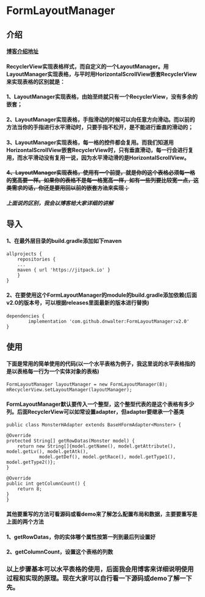 # FormLayoutManager

## 介绍
#### [博客介绍地址](https://blog.csdn.net/DNWalter/article/details/103744584)
#### RecyclerView实现表格样式，而自定义的一个LayoutManager。用LayoutManager实现表格，与平时用HorizontalScrollView嵌套RecyclerView来实现表格的区别就是：
#### 1、LayoutManager实现表格，由始至终就只有一个RecyclerView，没有多余的嵌套；
#### 2、LayoutManager实现表格，手指滑动的时候可以向任意方向滑动。而以前的方法当你的手指进行水平滑动时，只要手指不松开，是不能进行垂直的滑动的；
#### 3、LayoutManager实现表格，每一格的控件都会复用。而我们知道用HorizontalScrollView嵌套RecyclerView时，只有垂直滑动，每一行会进行复用，而水平滑动没有复用一说，因为水平滑动滑的是HorizontalScrollView。
#### ~~4、LayoutManager实现表格，使用有一个前提，就是你的这个表格必须每一格的宽高要一样。如果你的表格不是每一格宽高一样，如有一些列要比较宽一点，这类需求的话，你还是要用回以前的嵌套方法来实现；~~
#### *上面说的区别，我会以博客给大家详细的讲解*

## 导入
#### 1、在最外层目录的build.gradle添加如下maven
    allprojects {
	    repositories {
    	...
		maven { url 'https://jitpack.io' }
	    }
	}
#### 2、在要使用这个FormLayoutManager的module的build.gradle添加依赖(后面v2.0的版本号，可以根据releases里面最新的版本进行替换)
    dependencies {
	        implementation 'com.github.dnwalter:FormLayoutManager:v2.0'
	}

## 使用
#### 下面是常用的简单使用的代码(以一个水平表格为例子，我这里说的水平表格指的是以表格每一行为一个实体对象的表格)
    FormLayoutManager layoutManager = new FormLayoutManager(8);
    mRecyclerView.setLayoutManager(layoutManager);
#### FormLayoutManager默认要传入一个整型，这个整型代表的是这个表格有多少列。后面RecyclerView可以如常设置adapter，但adapter要继承一个基类
    public class MonsterHAdapter extends BaseHFormAdapter<Monster> {

    @Override
    protected String[] getRowDatas(Monster model) {
        return new String[]{model.getName(), model.getAttribute(), model.getLv(), model.getAtk(),
                model.getDef(), model.getRace(), model.getType1(), model.getType2()};
    }

    @Override
    public int getColumnCount() {
        return 8;
    }
    }
#### 其他要重写的方法可看源码或看demo来了解怎么配置布局和数据，主要要重写是上面的两个方法
#### 1、getRowDatas，你的实体哪个属性按第一列到最后列设置好
#### 2、getColumnCount，设置这个表格的列数

### 以上步骤基本可以水平表格的使用，后面我会用博客来详细说明使用过程和实现的原理。现在大家可以自行看一下源码或demo了解一下先。
